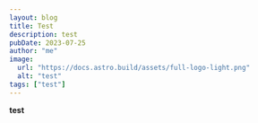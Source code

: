 ```yaml
---
layout: blog
title: Test
description: test
pubDate: 2023-07-25
author: "me"
image:
  url: "https://docs.astro.build/assets/full-logo-light.png"
  alt: "test"
tags: ["test"]
---
```


**test**
